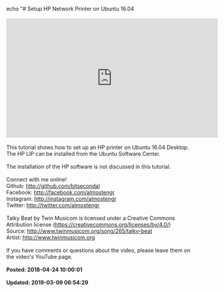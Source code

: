 echo "# Setup HP Network Printer on Ubuntu 16.04<br /><br /><iframe width="560" height="315" src="https://www.youtube.com/embed/0gleeizRavo" frameborder="0" allow="autoplay; encrypted-media" allowfullscreen></iframe><br /><br />This tutorial shows how to set up an HP printer on Ubuntu 16.04 Desktop.  The HP LIP can be installed from the Ubuntu Software Center.<br /><br />The installation of the HP software is not discussed in this tutorial.<br /><br />Connect with me online!<br />Github: http://github.com/bitsecondal<br />Facebook: http://facebook.com/almostengr<br />Instagram: http://instagram.com/almostengr<br />Twitter: http://twitter.com/almostengr<br /><br />Talky Beat by Twin Musicom is licensed under a Creative Commons Attribution license (https://creativecommons.org/licenses/by/4.0/)<br />Source: http://www.twinmusicom.org/song/265/talky-beat<br />Artist: http://www.twinmusicom.org<br /><br />If you have comments or questions about the video, please leave them on the video's YouTube page.<br /><br />**Posted: 2018-04-24 10:00:01**<br /><br />**Updated: 2019-03-09 06:54:29**<br /><br />
